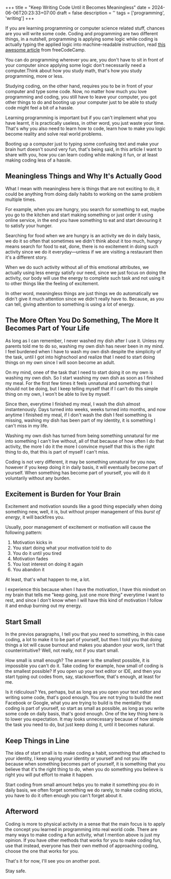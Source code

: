 +++
title = "Keep Writing Code Until it Becomes Meaningless"
date = 2024-06-06T20:23:33+07:00
draft = false
description = ''
tags = ['programming', 'writing']
+++

If you are learning programming or computer science related stuff,
chances are you will write some code. Coding and programming are two
different things, in a nutshell, programming is applying some logic 
while coding is actually typing the applied logic into machine-readable
instruction, read [this awesome article](https://www.freecodecamp.org/news/difference-between-coding-and-programming/)
from freeCodeCamp.

You can do programming wherever you are, you don't have to sit in
front of your computer since applying some logic don't necessarily
need a computer.Think about how you study math, that's how you study
programming, more or less.

Studying coding, on the other hand, requires you to be in front of
your computer and type some code. Now, no matter how much you love
programming and coding, you still have to leave your computer, you
got other things to do and booting up your computer just to be able
to study code might feel a bit of a hassle.

Learning programming is important but if you can't implement what
you have learnt, it is practically useless, in other word, you just
waste your time. That's why you also need to learn how to code, learn
how to make you logic become reality and solve real world problems.

Booting up a computer just to typing some confusing text and make
your brain hurt doesn't sound very fun, that's being said, in this
article I want to share with you, how you can learn coding while
making it fun, or at least making coding less of a hassle.

## Meaningless Things and Why It's Actually Good

What I mean with meaningless here is things that are not exciting
to do, it could be anything from doing daily habits to working on
the same problem multiple times.

For example, when you are hungry, you search for something to eat,
maybe you go to the kitchen and start making something or just order 
it using online service, in the end you have something to eat and 
start devouring it to satisfy your hunger.

Searching for food when we are hungry is an activity we do in daily
basis, we do it so often that sometimes we didn't think about it too
much, hungry means search for food to eat, done, there is no excitement
in doing such activity since we do it everyday—unless if we are visiting
a restaurant then it's a different story.

When we do such activity without all of this emotional attributes, we actually
using less energy satisfy our need, since we just focus on doing the activity,
our body will use the energy to complete such task and not using it to other
things like the feeling of excitement.

In other word, meaningless things are just things we do automatically we
didn't give it much attention since we didn't really have to. Because, as you
can tell, giving attention to something is using a lot of energy.

## The More Often You Do Something, The More It Becomes Part of Your Life

As long as I can remember, I never washed my dish after I use it. Unless
my parents told me to do so, washing my own dish has never been in my
mind. I feel burdened when I have to wash my own dish despite the simplicity
of the task, until I got into highschool and realize that I need to start
doing things on my own since I will soon become an adult.

On my mind, onee of the task that I need to start doing it on my own is 
washing my own dish. So I start washing my own dish as soon as I finished
my meal. For the first few times it feels unnatural and something that I
should not be doing, but I keep telling myself that if I can't do this simple
thing on my own, I won't be able to live by myself.

Since then, everytime I finished my meal, I wash the dish almost instantenously.
Days turned into weeks, weeks turned into months, and now anytime I finished
my meal, if I don't wash the dish I feel something is missing, washing my dish
has been part of my identity, it is something I can't miss in my life.

Washing my own dish has turned from being something unnatural for me into
something I can't live without, all of that because of how often I do that
activity, the more I do it the more I convince myself that this is the right
thing to do, that this is part of myself I can't miss.

Coding is not very different, it may be something unnatural for you now, however
if you keep doing it in daily basis, it will eventually become part of yourself.
When something has become part of yourself, you will do it voluntarily without
any burden.

## Excitement is Burden for Your Brain

Excitement and motivation sounds like a good thing especially when doing something
new, well, it is, but without proper management of this _burst of energy_, it will
backfires you.

Usually, poor management of excitement or motivation will cause the following pattern:

1. Motivation kicks in
2. You start doing what your motivation told to do
3. You do it until you tired
4. Motivation fades
5. You lost interest on doing it again
6. You abandon it

At least, that's what happen to me, a lot.

I experience this because when I have the motivation, I have this mindset on my brain
that tells me "keep going, just one more thing" everytime I want to rest, and since
I don't know when I will have this kind of motivation I follow it and endup burning
out my energy.

## Start Small

In the previos paragraphs, I tell you that you need to something, in this case coding,
a lot to make it to be part of yourself, but then I told you that doing things a lot
will cause burnout and makes you abandon your work, isn't that counterintuitive? Well,
not really, not if you start small.

How small is small enough? The answer is the smallest possible, it is impossible you
can't do it. Take coding for example, how small of coding is the smallest possible?
If you open up your text editor or IDE, and then you start typing out codes from, say,
stackoverflow, that's enough, at least for me.

Is it ridiculous? Yes, perhaps, but as long as you open your text editor and writing
some code, that's good enough. You are not trying to build the next Facebook or Google,
what you are trying to build is the mentality that coding is part of yourself, so start
as small as possible, as long as you write some code on daily basis, that's good enough.
One of the key thing here is to lower you expectation. It may looks unnecessary because
of how simple the task you need to do, but just keep doing it, until it becomes natural.

## Keep Things in Line

The idea of start small is to make coding a habit, something that attached to your
identity, I keep saying your identity or yourself and not you life because when something
becomes part of yourself, it is something that you believe that it's the right thing
to do, when you do something you believe is right you will put effort to make it happen.

Start coding from small amount helps you to make it something you do in daily basis,
we often forget something we do rarely, to make coding sticks, you have to do it often
enough you can't forget about it.

## Afterword

Coding is more to physical activity in a sense that the main focus is to apply the concept
you learned in programming into real world code. There are many ways to make coding a
fun activity, what I mention above is just my opinion. If you have other methods that works
for you to make coding fun, use that instead, everyone has their own method of approaching
coding, choose the one that works for you.

That's it for now, I'll see you on another post.

Stay safe.
